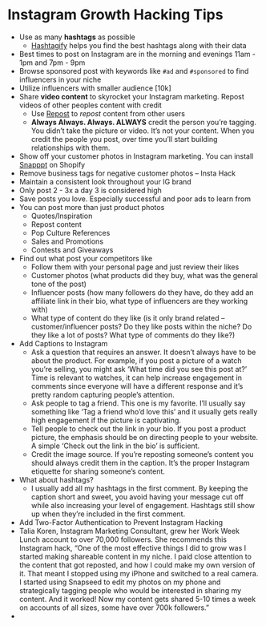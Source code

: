 # Instagram Growth Hacking Tips
* Use as many **hashtags** as possible
  * [Hashtagify](http://hashtagify.me/hashtag/smm) helps you find the best hashtags along with their data
* Best times to post on Instagram are in the morning and evenings 11am - 1pm and 7pm - 9pm
* Browse sponsored post with keywords like `#ad` and `#sponsored` to find influencers in your niche
* Utilize influencers with smaller audience [10k]
* Share **video content** to skyrocket your Instagram marketing. Repost videos of other peoples content with credit
  * Use [Repost](http://repostapp.com/) to *repost* content from other users
  * **Always Always. Always. ALWAYS** credit the person you’re tagging. You didn’t take the picture or video. It’s not your content. When you credit the people you post, over time you’ll start building relationships with them. 
* Show off your customer photos in Instagram marketing. You can install [Snapppt](https://apps.shopify.com/instagram-shop-by-snapppt) on Shopify
* Remove business tags for negative customer photos – Insta Hack
* Maintain a consistent look throughout your IG brand
* Only post 2 - 3x a day 3 is considered high
* Save posts you love. Especially successful and poor ads to learn from
* You can post more than just product photos
  * Quotes/Inspiration
  * Repost content
  * Pop Culture References
  * Sales and Promotions
  * Contests and Giveaways
* Find out what post your competitors like
  * Follow them with your personal page and just review their likes
  * Customer photos (what products did they buy, what was the general tone of the post)
  * Influencer posts (how many followers do they have, do they add an affiliate link in their bio, what type of influencers are they working with)
  * What type of content do they like (is it only brand related – customer/influencer posts? Do they like posts within the niche? Do they like a lot of posts? What type of comments do they like?)
* Add Captions to Instagram
  * Ask a question that requires an answer. It doesn’t always have to be about the product. For example, if you post a picture of a watch you’re selling, you might ask ‘What time did you see this post at?’ Time is relevant to watches, it can help increase engagement in comments since everyone will have a different response and it’s pretty random capturing people’s attention.
  * Ask people to tag a friend. This one is my favorite. I’ll usually say something like ‘Tag a friend who’d love this’ and it usually gets really high engagement if the picture is captivating.
  * Tell people to check out the link in your bio. If you post a product picture, the emphasis should be on directing people to your website. A simple ‘Check out the link in the bio’ is sufficient.
  * Credit the image source. If you’re reposting someone’s content you should always credit them in the caption. It’s the proper Instagram etiquette for sharing someone’s content.
* What about hashtags?
  * I usually add all my hashtags in the first comment. By keeping the caption short and sweet, you avoid having your message cut off while also increasing your level of engagement. Hashtags still show up when they’re included in the first comment.
* Add Two-Factor Authentication to Prevent Instagram Hacking
* Talia Koren, Instagram Marketing Consultant, grew her Work Week Lunch account to over 70,000 followers. She recommends this Instagram hack, “One of the most effective things I did to grow was I started making shareable content in my niche. I paid close attention to the content that got reposted, and how I could make my own version of it. That meant I stopped using my iPhone and switched to a real camera. I started using Snapseed to edit my photos on my phone and strategically tagging people who would be interested in sharing my content. And it worked! Now my content gets shared 5-10 times a week on accounts of all sizes, some have over 700k followers.”
* 
